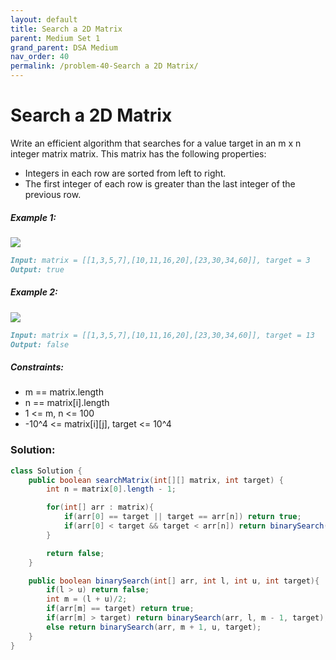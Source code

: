 ```yaml
---
layout: default
title: Search a 2D Matrix
parent: Medium Set 1
grand_parent: DSA Medium
nav_order: 40
permalink: /problem-40-Search a 2D Matrix/
---
```

# Search a 2D Matrix
Write an efficient algorithm that searches for a value target in an m x n integer matrix matrix. This matrix has the following properties:

* Integers in each row are sorted from left to right.
* The first integer of each row is greater than the last integer of the previous row.

##### Example 1:
![](../../assets/images/ds/mat999.jpeg)
```markdown
Input: matrix = [[1,3,5,7],[10,11,16,20],[23,30,34,60]], target = 3
Output: true
```
##### Example 2:
![](../../assets/images/ds/mat999.jpeg)
```markdown
Input: matrix = [[1,3,5,7],[10,11,16,20],[23,30,34,60]], target = 13
Output: false
```
##### Constraints:
* m == matrix.length
* n == matrix[i].length
* 1 <= m, n <= 100
* -10^4 <= matrix[i][j], target <= 10^4

### Solution:
```java
class Solution {
    public boolean searchMatrix(int[][] matrix, int target) {
        int n = matrix[0].length - 1;

        for(int[] arr : matrix){
            if(arr[0] == target || target == arr[n]) return true;
            if(arr[0] < target && target < arr[n]) return binarySearch(arr, 0, n, target);
        }

        return false;
    }

    public boolean binarySearch(int[] arr, int l, int u, int target){
        if(l > u) return false;
        int m = (l + u)/2;
        if(arr[m] == target) return true;
        if(arr[m] > target) return binarySearch(arr, l, m - 1, target); 
        else return binarySearch(arr, m + 1, u, target);
    }
}
```

